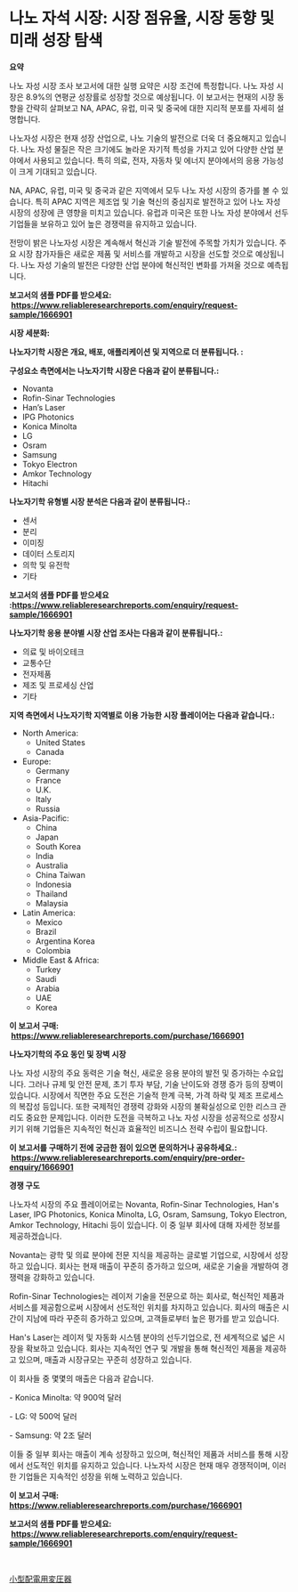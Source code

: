 <p><h1>나노 자석 시장: 시장 점유율, 시장 동향 및 미래 성장 탐색</h1></p><p><strong>요약</strong></p>
<p><p>나노 자성 시장 조사 보고서에 대한 실행 요약은 시장 조건에 특정합니다. 나노 자성 시장은 8.9%의 연평균 성장률로 성장할 것으로 예상됩니다. 이 보고서는 현재의 시장 동향을 간략히 살펴보고 NA, APAC, 유럽, 미국 및 중국에 대한 지리적 분포를 자세히 설명합니다.</p><p>나노자성 시장은 현재 성장 산업으로, 나노 기술의 발전으로 더욱 더 중요해지고 있습니다. 나노 자성 물질은 작은 크기에도 놀라운 자기적 특성을 가지고 있어 다양한 산업 분야에서 사용되고 있습니다. 특히 의료, 전자, 자동차 및 에너지 분야에서의 응용 가능성이 크게 기대되고 있습니다.</p><p>NA, APAC, 유럽, 미국 및 중국과 같은 지역에서 모두 나노 자성 시장의 증가를 볼 수 있습니다. 특히 APAC 지역은 제조업 및 기술 혁신의 중심지로 발전하고 있어 나노 자성 시장의 성장에 큰 영향을 미치고 있습니다. 유럽과 미국은 또한 나노 자성 분야에서 선두 기업들을 보유하고 있어 높은 경쟁력을 유지하고 있습니다.</p><p>전망이 밝은 나노자성 시장은 계속해서 혁신과 기술 발전에 주목할 가치가 있습니다. 주요 시장 참가자들은 새로운 제품 및 서비스를 개발하고 시장을 선도할 것으로 예상됩니다. 나노 자성 기술의 발전은 다양한 산업 분야에 혁신적인 변화를 가져올 것으로 예측됩니다.</p></p>
<p><strong>보고서의 샘플 PDF를 받으세요: &nbsp;<a href="https://www.reliableresearchreports.com/enquiry/request-sample/1666901">https://www.reliableresearchreports.com/enquiry/request-sample/1666901</a></strong></p>
<p><strong>시장 세분화:</strong></p>
<p><strong> 나노자기학 시장은 개요, 배포, 애플리케이션 및 지역으로 더 분류됩니다. :</strong></p>
<p><strong>구성요소 측면에서는 나노자기학 시장은 다음과 같이 분류됩니다.:</strong></p>
<p><ul><li>Novanta</li><li>Rofin-Sinar Technologies</li><li>Han’s Laser</li><li>IPG Photonics</li><li>Konica Minolta</li><li>LG</li><li>Osram</li><li>Samsung</li><li>Tokyo Electron</li><li>Amkor Technology</li><li>Hitachi</li></ul></p>
<p><strong> 나노자기학 유형별 시장 분석은 다음과 같이 분류됩니다.:</strong></p>
<p><ul><li>센서</li><li>분리</li><li>이미징</li><li>데이터 스토리지</li><li>의학 및 유전학</li><li>기타</li></ul></p>
<p><strong>보고서의 샘플 PDF를 받으세요 :<a href="https://www.reliableresearchreports.com/enquiry/request-sample/1666901">https://www.reliableresearchreports.com/enquiry/request-sample/1666901</a></strong></p>
<p><strong> 나노자기학 응용 분야별 시장 산업 조사는 다음과 같이 분류됩니다.:</strong></p>
<p><ul><li>의료 및 바이오테크</li><li>교통수단</li><li>전자제품</li><li>제조 및 프로세싱 산업</li><li>기타</li></ul></p>
<p><strong>지역 측면에서 나노자기학 지역별로 이용 가능한 시장 플레이어는 다음과 같습니다.:</strong></p>
<p><ul>
    <li>
        North America:
        <ul>
            <li>United States</li>
            <li>Canada</li>
        </ul>
    </li>
    <li>
        Europe:
        <ul>
            <li>Germany</li>
            <li>France</li>
            <li>U.K.</li>
            <li>Italy</li>
            <li>Russia</li>
        </ul>
    </li>
    <li>
        Asia-Pacific:
        <ul>
            <li>China</li>
            <li>Japan</li>
            <li>South Korea</li>
            <li>India</li>
            <li>Australia</li>
            <li>China Taiwan</li>
            <li>Indonesia</li>
            <li>Thailand</li>
            <li>Malaysia</li>
        </ul>
    </li>
    <li>
        Latin America:
        <ul>
            <li>Mexico</li>
            <li>Brazil</li>
            <li>Argentina Korea</li>
            <li>Colombia</li>
        </ul>
    </li>
    <li>
        Middle East & Africa:
        <ul>
            <li>Turkey</li>
            <li>Saudi</li>
            <li>Arabia</li>
            <li>UAE</li>
            <li>Korea</li>
        </ul>
    </li>
    </ul></p>
<p><strong>이 보고서 구매: &nbsp;<a href="https://www.reliableresearchreports.com/purchase/1666901">https://www.reliableresearchreports.com/purchase/1666901</a></strong></p>
<p><strong>나노자기학의 주요 동인 및 장벽 시장</strong></p>
<p><p>나노 자성 시장의 주요 동력은 기술 혁신, 새로운 응용 분야의 발전 및 증가하는 수요입니다. 그러나 규제 및 안전 문제, 초기 투자 부담, 기술 난이도와 경쟁 증가 등의 장벽이 있습니다. 시장에서 직면한 주요 도전은 기술적 한계 극복, 가격 하락 및 제조 프로세스의 복잡성 등입니다. 또한 국제적인 경쟁력 강화와 시장의 불확실성으로 인한 리스크 관리도 중요한 문제입니다. 이러한 도전을 극복하고 나노 자성 시장을 성공적으로 성장시키기 위해 기업들은 지속적인 혁신과 효율적인 비즈니스 전략 수립이 필요합니다.</p></p>
<p><strong>이 보고서를 구매하기 전에 궁금한 점이 있으면 문의하거나 공유하세요.: &nbsp;<a href="https://www.reliableresearchreports.com/enquiry/pre-order-enquiry/1666901">https://www.reliableresearchreports.com/enquiry/pre-order-enquiry/1666901</a></strong></p>
<p><strong>경쟁 구도</strong></p>
<p><p>나노자석 시장의 주요 플레이어로는 Novanta, Rofin-Sinar Technologies, Han's Laser, IPG Photonics, Konica Minolta, LG, Osram, Samsung, Tokyo Electron, Amkor Technology, Hitachi 등이 있습니다. 이 중 일부 회사에 대해 자세한 정보를 제공하겠습니다.</p><p>Novanta는 광학 및 의료 분야에 전문 지식을 제공하는 글로벌 기업으로, 시장에서 성장하고 있습니다. 회사는 현재 매출이 꾸준히 증가하고 있으며, 새로운 기술을 개발하여 경쟁력을 강화하고 있습니다.</p><p>Rofin-Sinar Technologies는 레이저 기술을 전문으로 하는 회사로, 혁신적인 제품과 서비스를 제공함으로써 시장에서 선도적인 위치를 차지하고 있습니다. 회사의 매출은 시간이 지남에 따라 꾸준히 증가하고 있으며, 고객들로부터 높은 평가를 받고 있습니다.</p><p>Han's Laser는 레이저 및 자동화 시스템 분야의 선두기업으로, 전 세계적으로 넓은 시장을 확보하고 있습니다. 회사는 지속적인 연구 및 개발을 통해 혁신적인 제품을 제공하고 있으며, 매출과 시장규모는 꾸준히 성장하고 있습니다.</p><p>이 회사들 중 몇몇의 매출은 다음과 같습니다.</p><p>- Konica Minolta: 약 900억 달러</p><p>- LG: 약 500억 달러</p><p>- Samsung: 약 2조 달러</p><p>이들 중 일부 회사는 매출이 계속 성장하고 있으며, 혁신적인 제품과 서비스를 통해 시장에서 선도적인 위치를 유지하고 있습니다. 나노자석 시장은 현재 매우 경쟁적이며, 이러한 기업들은 지속적인 성장을 위해 노력하고 있습니다.</p></p>
<p><strong>이 보고서 구매: &nbsp; <a href="https://www.reliableresearchreports.com/purchase/1666901">https://www.reliableresearchreports.com/purchase/1666901</a></strong></p>
<p><strong>보고서의 샘플 PDF를 받으세요: &nbsp;<a href="https://www.reliableresearchreports.com/enquiry/request-sample/1666901">https://www.reliableresearchreports.com/enquiry/request-sample/1666901</a></strong><strong></strong></p>
<p>&nbsp;</p>
<p><p><a href="https://github.com/nemesis2824/Market-Research-Report-List-1/blob/main/590356315523.md">小型配電用変圧器</a></p></p>